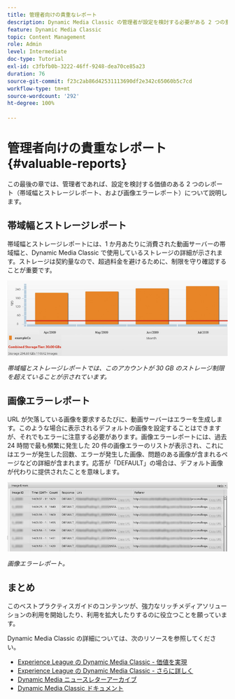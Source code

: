```yaml
---
title: 管理者向けの貴重なレポート
description: Dynamic Media Classic の管理者が設定を検討する必要がある 2 つの重要なレポートを確認します。
feature: Dynamic Media Classic
topic: Content Management
role: Admin
level: Intermediate
doc-type: Tutorial
exl-id: c3fbfb0b-3222-46ff-9248-dea70ce85a23
duration: 76
source-git-commit: f23c2ab86d42531113690df2e342c65060b5c7cd
workflow-type: tm+mt
source-wordcount: '292'
ht-degree: 100%

---
```


# 管理者向けの貴重なレポート {#valuable-reports}

この最後の章では、管理者であれば、設定を検討する価値のある 2 つのレポート（帯域幅とストレージレポート、および画像エラーレポート）について説明します。

## 帯域幅とストレージレポート

帯域幅とストレージレポートには、1 か月あたりに消費された動画サーバーの帯域幅と、Dynamic Media Classic で使用しているストレージの詳細が示されます。ストレージは契約量なので、超過料金を避けるために、制限を守り確認することが重要です。

![画像](assets/valuable-reports/reports-1.jpg)

_帯域幅とストレージレポートでは、このアカウントが 30 GB のストレージ制限を超えていることが示されています。_

## 画像エラーレポート

URL が欠落している画像を要求するたびに、動画サーバーはエラーを生成します。このような場合に表示されるデフォルトの画像を設定することはできますが、それでもエラーに注意する必要があります。画像エラーレポートには、過去 24 時間で最も頻繁に発生した 20 件の画像エラーのリストが表示され、これにはエラーが発生した回数、エラーが発生した画像、問題のある画像が含まれるページなどの詳細が含まれます。応答が「DEFAULT」の場合は、デフォルト画像が代わりに提供されたことを意味します。

![画像](assets/valuable-reports/reports-2.jpg)

_画像エラーレポート。_

## まとめ

このベストプラクティスガイドのコンテンツが、強力なリッチメディアソリューションの利用を開始したり、利用を拡大したりするのに役立つことを願っています。

Dynamic Media Classic の詳細については、次のリソースを参照してください。

- [Experience League の Dynamic Media Classic - 価値を実現](https://guided.adobe.com/?launch=AEM-5a#recommended/solutions/experience-manager)
- [Experience League の Dynamic Media Classic - さらに詳しく](https://guided.adobe.com/?launch=AEM-6a#recommended/solutions/experience-manager)
- [Dynamic Media ニュースレターアーカイブ](https://experienceleague.adobe.com/docs/dynamic-media-classic/using/dynamic-media-newsletter.html?lang=ja)
- [Dynamic Media Classic ドキュメント](https://experienceleague.adobe.com/docs/dynamic-media-classic/using/home.html?lang=ja)
